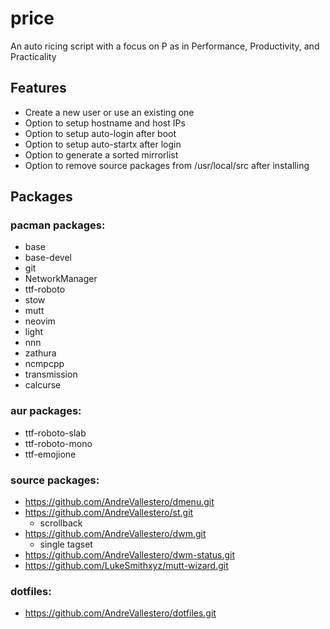 # price
An auto ricing script with a focus on P as in Performance, Productivity, and Practicality



## Features
* Create a new user or use an existing one
* Option to setup hostname and host IPs
* Option to setup auto-login after boot
* Option to setup auto-startx after login
* Option to generate a sorted mirrorlist
* Option to remove source packages from /usr/local/src after installing

## Packages
### pacman packages:
* base
* base-devel
* git
* NetworkManager
* ttf-roboto
* stow
* mutt
* neovim
* light
* nnn
* zathura
* ncmpcpp
* transmission
* calcurse

### aur packages:
* ttf-roboto-slab
* ttf-roboto-mono
* ttf-emojione

### source packages:
* https://github.com/AndreVallestero/dmenu.git
* https://github.com/AndreVallestero/st.git
    * scrollback
* https://github.com/AndreVallestero/dwm.git
    * single tagset
* https://github.com/AndreVallestero/dwm-status.git
* https://github.com/LukeSmithxyz/mutt-wizard.git

### dotfiles:
* https://github.com/AndreVallestero/dotfiles.git
